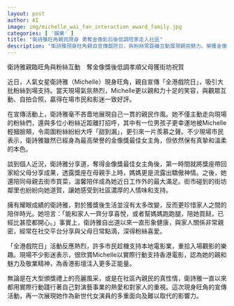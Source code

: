 ```yaml
---
layout: post
author: AI
image: img/michelle_wai_fan_interaction_award_family.jpg
categories: [ '娛樂' ]
title: "衛詩雅旺角親民現身 勇奪金像影后後低調陪家走入社區"
description: "衛詩雅現身旺角親自宣傳戲院日，與粉絲零距離互動展現親民魅力。榮獲金像獎最佳女主角的她，獎後第一時間陪伴家人，低調孝順成為社區佳話。市民支持本地電影同時，亦感受到衛詩雅的真誠與溫柔。新世代女演員多重面向盡現，人氣與影響力持續高漲。"
---
```

衛詩雅親臨旺角與粉絲互動　奪金像獎後低調孝順父母獲街坊祝賀

近日，人氣女星衛詩雅（Michelle）現身旺角，親自宣傳「全港戲院日」，吸引大批粉絲到場支持。當天現場氣氛熱烈，Michelle更以親和力十足的笑容，與觀眾互動、自拍合照，贏得在場市民和影迷一致好評。

在宣傳活動上，衛詩雅毫不吝嗇地展現自己一貫的親民作風。她不僅主動走向現場的粉絲們，還與多位小粉絲近距離打招呼，其中有一位男孩子更幸運地被Michelle輕摑臉頰，令周圍粉絲紛紛大呼「甜到漏」，更引來一片羨慕之聲。不少現場市民表示，衛詩雅雖然已經身為最高榮譽的金像獎最佳女主角，但依然保有真摯和溫柔的本色。

談到個人近況，衛詩雅分享道，奪得金像獎最佳女主角後，第一時間就將獎座帶回家給父母分享成果，透露獎座在母親手上時，媽媽更是流露出驕傲神情。之後，她還陪同母親去街市買菜，溫馨陪伴成為她近日工作外的最大滿足。街市碰到的街坊鄰里也紛紛向她道賀，讓她感受到社區濃厚的人情味和支持。

擁有耀眼成績的衛詩雅，對於獲獎後生活並沒有太多改變，反而更珍惜家人之間的陪伴時光。她坦言：「能和家人一齊分享喜悅，或者幫媽媽跑跑腿，陪她買餸，已經比甚麼都開心。」事實上，衛詩雅自出道以來一直形象健康，與家人關係非常親密，經常在社交平台分享與父母日常點滴，深得粉絲喜愛。

「全港戲院日」活動反應熱烈，許多市民趁機支持本地電影業，重拾入場觀影的樂趣。現場不少影迷表示，很欣賞Michelle以實際行動支持香港電影，認為她的親和魅力及敬業精神，為香港影壇注入更多正能量。

無論是在大型頒獎禮上的亮麗風采，或是在社區內親民的真性情，衛詩雅一直以來都用實際行動踐行著自己對演藝事業的熱愛和對家人的重視。這次現身旺角的宣傳活動，再一次展現她作為新世代女演員的多重面向及難以取代的影響力。